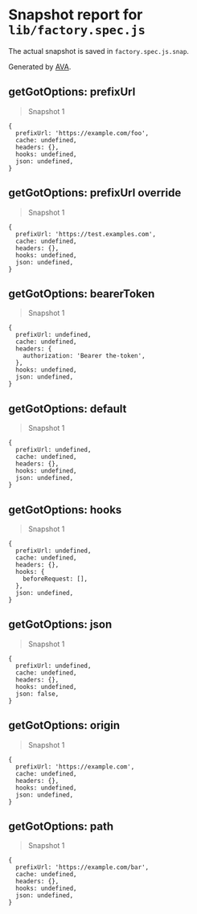 # Snapshot report for `lib/factory.spec.js`

The actual snapshot is saved in `factory.spec.js.snap`.

Generated by [AVA](https://ava.li).

## getGotOptions: prefixUrl

> Snapshot 1

    {
      prefixUrl: 'https://example.com/foo',
      cache: undefined,
      headers: {},
      hooks: undefined,
      json: undefined,
    }

## getGotOptions: prefixUrl override

> Snapshot 1

    {
      prefixUrl: 'https://test.examples.com',
      cache: undefined,
      headers: {},
      hooks: undefined,
      json: undefined,
    }

## getGotOptions: bearerToken

> Snapshot 1

    {
      prefixUrl: undefined,
      cache: undefined,
      headers: {
        authorization: 'Bearer the-token',
      },
      hooks: undefined,
      json: undefined,
    }

## getGotOptions: default

> Snapshot 1

    {
      prefixUrl: undefined,
      cache: undefined,
      headers: {},
      hooks: undefined,
      json: undefined,
    }

## getGotOptions: hooks

> Snapshot 1

    {
      prefixUrl: undefined,
      cache: undefined,
      headers: {},
      hooks: {
        beforeRequest: [],
      },
      json: undefined,
    }

## getGotOptions: json

> Snapshot 1

    {
      prefixUrl: undefined,
      cache: undefined,
      headers: {},
      hooks: undefined,
      json: false,
    }

## getGotOptions: origin

> Snapshot 1

    {
      prefixUrl: 'https://example.com',
      cache: undefined,
      headers: {},
      hooks: undefined,
      json: undefined,
    }

## getGotOptions: path

> Snapshot 1

    {
      prefixUrl: 'https://example.com/bar',
      cache: undefined,
      headers: {},
      hooks: undefined,
      json: undefined,
    }
